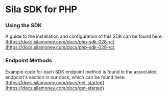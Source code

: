 # Sila SDK for PHP

### Using the SDK
A guide to the installation and configuration of this SDK can be found here: [https://docs.silamoney.com/docs/php-sdk-028-rc](https://docs.silamoney.com/docs/php-sdk-028-rc)

### Endpoint Methods

Example code for each SDK endpoint method is found in the associated endpoint's section in our docs, which can be found here: [https://docs.silamoney.com/docs/get-started](https://docs.silamoney.com/docs/get-started)
